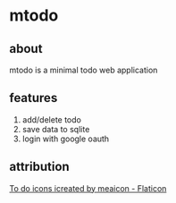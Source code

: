 # mtodo

## about
mtodo is a minimal todo web application

## features
1. add/delete todo
2. save data to sqlite
3. login with google oauth

## attribution
[To do icons icreated by meaicon - Flaticon](https://www.flaticon.com/free-icons/to-do)
